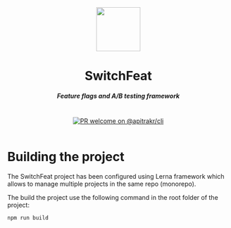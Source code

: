 <div align="center">
     <img src="https://github.com/apitrakr/apitrakr/assets/905984/09047b1d-f10d-463a-ba50-214d16d42f5a" width=100 />
</div>
<div align="center">
    <h1 align="center">SwitchFeat</h1>
    <h5>Feature flags and A/B testing framework</h5>
</div> 
<br/>

<div align="center">
 <a href="https://www.npmjs.com/package/@apitrakr/cli" target="_blank">
      <img src="https://img.shields.io/badge/PR-welcome-brightgreen.svg?style=flat" alt="PR welcome on @apitrakr/cli" /> </a>
  
</div>

<br/>


# Building the project

The SwitchFeat project has been configured using Lerna framework which allows to manage multiple projects in the same repo (monorepo).

The build the project use the following command in the root folder of the project:

```
npm run build
```
